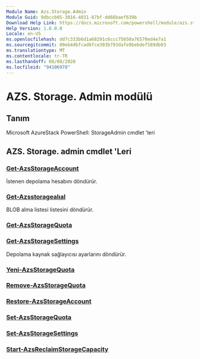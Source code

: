 ```yaml
---
Module Name: Azs.Storage.Admin
Module Guid: 9dbccb05-3016-4031-87bf-dd66baef639b
Download Help Link: https://docs.microsoft.com/powershell/module/azs.storage.admin
Help Version: 1.0.0.0
Locale: en-US
ms.openlocfilehash: dd7c333b6d1a68291c6ccc75650a76570ed4e7a1
ms.sourcegitcommit: 09eb4dbfcad6fce303b793dafe9bebdef589db03
ms.translationtype: MT
ms.contentlocale: tr-TR
ms.lasthandoff: 08/08/2020
ms.locfileid: "94106978"
---
```

# AZS. Storage. Admin modülü
## Tanım
Microsoft AzureStack PowerShell: StorageAdmin cmdlet 'leri

## AZS. Storage. admin cmdlet 'Leri
### [Get-AzsStorageAccount](Get-AzsStorageAccount.md)
İstenen depolama hesabını döndürür.

### [Get-Azsstoragealıal](Get-AzsStorageAcquisition.md)
BLOB alma listesi listesini döndürür.

### [Get-AzsStorageQuota](Get-AzsStorageQuota.md)


### [Get-AzsStorageSettings](Get-AzsStorageSettings.md)
Depolama kaynak sağlayıcısı ayarlarını döndürür.

### [Yeni-AzsStorageQuota](New-AzsStorageQuota.md)


### [Remove-AzsStorageQuota](Remove-AzsStorageQuota.md)


### [Restore-AzsStorageAccount](Restore-AzsStorageAccount.md)


### [Set-AzsStorageQuota](Set-AzsStorageQuota.md)


### [Set-AzsStorageSettings](Set-AzsStorageSettings.md)


### [Start-AzsReclaimStorageCapacity](Start-AzsReclaimStorageCapacity.md)


